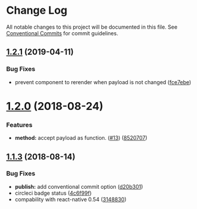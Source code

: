 # Change Log

All notable changes to this project will be documented in this file.
See [Conventional Commits](https://conventionalcommits.org) for commit guidelines.

<a name="1.2.1"></a>
## [1.2.1](https://github.com/Jekiwijaya/rps-1/compare/v1.2.0...v1.2.1) (2019-04-11)


### Bug Fixes

* prevent component to rerender when payload is not changed ([fce7ebe](https://github.com/Jekiwijaya/rps-1/commit/fce7ebe))





<a name="1.2.0"></a>
# [1.2.0](https://github.com/Jekiwijaya/rps-1/compare/v1.1.3...v1.2.0) (2018-08-24)


### Features

* **method:** accept payload as function. ([#13](https://github.com/Jekiwijaya/rps-1/issues/13)) ([8520707](https://github.com/Jekiwijaya/rps-1/commit/8520707))





<a name="1.1.3"></a>
## [1.1.3](https://github.com/Jekiwijaya/rps/compare/v1.1.2...v1.1.3) (2018-08-14)


### Bug Fixes

* **publish:** add conventional commit option ([d20b301](https://github.com/Jekiwijaya/rps/commit/d20b301))
* circleci badge status ([4c6f99f](https://github.com/Jekiwijaya/rps/commit/4c6f99f))
* compability with react-native 0.54 ([3148830](https://github.com/Jekiwijaya/rps/commit/3148830))
